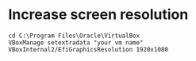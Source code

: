 # Increase screen resolution

```
cd C:\Program Files\Oracle\VirtualBox
VBoxManage setextradata "your vm name" VBoxInternal2/EfiGraphicsResolution 1920x1080
```
